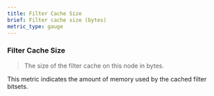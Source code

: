 ```yaml
---
title: Filter Cache Size
brief: Filter cache size (bytes)
metric_type: gauge
---
```

### Filter Cache Size

> The size of the filter cache on this node in bytes.

This metric indicates the amount of memory used by the cached filter bitsets.
